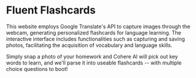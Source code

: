 
# Fluent Flashcards

This website employs Google Translate's API to capture images through the webcam, generating personalized flashcards for language learning. The interactive interface includes functionalities such as capturing and saving photos, facilitating the acquisition of vocabulary and language skills.

Simply snap a photo of your homework and Cohere AI will pick out key words to learn, and we'll parse it into useable flashcards -- with multiple choice questions to boot!
